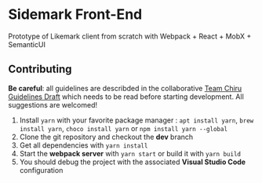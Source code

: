 # Sidemark Front-End
Prototype of Likemark client from scratch with Webpack + React + MobX + SemanticUI

## Contributing
**Be careful**: all guidelines are describded in the collaborative [Team Chiru Guidelines Draft](https://paper.dropbox.com/doc/Team-Chiru-Guidelines-Draft-YHh8yPhFpgz4b5cRPXlgA) which needs to be read before starting development. All suggestions are welcomed!

1. Install `yarn` with your favorite package manager : `apt install yarn`, `brew install yarn`, `choco install yarn` or `npm install yarn --global`
2. Clone the git repository and checkout the **dev** branch
3. Get all dependencies with `yarn install`
4. Start the **webpack server** with `yarn start` or build it with `yarn build`
5. You should debug the project with the associated **Visual Studio Code** configuration

